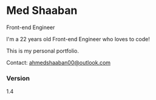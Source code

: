 # Med Shaaban

Front-end Engineer

I'm a 22 years old Front-end Engineer who loves to code!

This is my personal portfolio.

Contact: ahmedshaaban00@outlook.com

### Version
1.4
